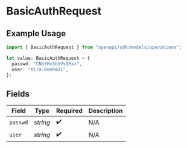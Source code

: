 # BasicAuthRequest

## Example Usage

```typescript
import { BasicAuthRequest } from "openapi/sdk/models/operations";

let value: BasicAuthRequest = {
  passwd: "CNbtHx5bVVsQRxx",
  user: "Kira.Boehm31",
};
```

## Fields

| Field              | Type               | Required           | Description        |
| ------------------ | ------------------ | ------------------ | ------------------ |
| `passwd`           | *string*           | :heavy_check_mark: | N/A                |
| `user`             | *string*           | :heavy_check_mark: | N/A                |